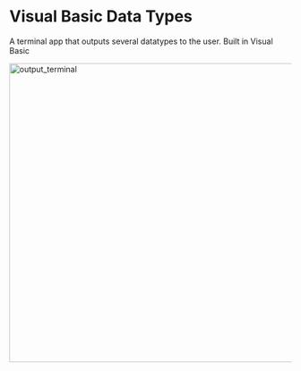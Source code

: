 # Visual Basic Data Types
A terminal app that outputs several datatypes to the user. Built in Visual Basic
<p></p>

<img width="840" height="535" alt="output_terminal" src="https://github.com/user-attachments/assets/f651196e-08ab-4634-89c5-90fb2b06e457" />

